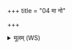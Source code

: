 +++
title = "04 मा नो"

+++
<details><summary>मूलम् (WS)</summary>

मा नो हिंसीर्महतो मा हिंसीर्मह्यस्त्वम् ।  
कुमारान् बभ्रो मा हिंसीर्मा नो हिंसीः कुमार्यः ॥ १५ ॥
</details>
